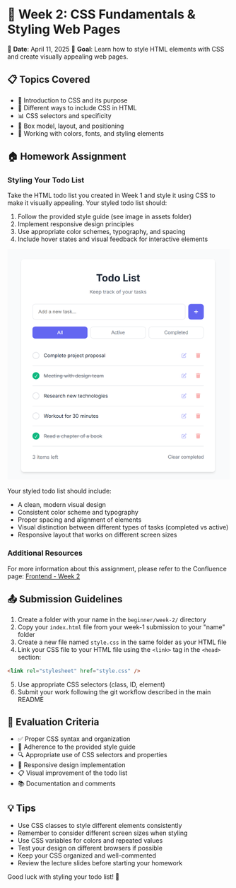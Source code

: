 # 📝 Week 2: CSS Fundamentals & Styling Web Pages

📅 **Date**: April 11, 2025
🎯 **Goal**: Learn how to style HTML elements with CSS and create visually appealing web pages.

## 📋 Topics Covered

- 🎨 Introduction to CSS and its purpose
- 🔗 Different ways to include CSS in HTML
- 📊 CSS selectors and specificity
- 📏 Box model, layout, and positioning
- 🌈 Working with colors, fonts, and styling elements

## 🏠 Homework Assignment

### Styling Your Todo List

Take the HTML todo list you created in Week 1 and style it using CSS to make it visually appealing. Your styled todo list should:

1. Follow the provided style guide (see image in assets folder)
2. Implement responsive design principles
3. Use appropriate color schemes, typography, and spacing
4. Include hover states and visual feedback for interactive elements

![Todo List Style Guide](../../assets/images/style-guide.png)

Your styled todo list should include:

- A clean, modern visual design
- Consistent color scheme and typography
- Proper spacing and alignment of elements
- Visual distinction between different types of tasks (completed vs active)
- Responsive layout that works on different screen sizes

### Additional Resources

For more information about this assignment, please refer to the Confluence page:
[Frontend - Week 2](https://tkukampfportal.atlassian.net/wiki/spaces/TK/pages/12812293/Week+2+-+Beginner+-+Frontend+Documentation)

## 📤 Submission Guidelines

1. Create a folder with your name in the `beginner/week-2/` directory
2. Copy your `index.html` file from your week-1 submission to your "name" folder
3. Create a new file named `style.css` in the same folder as your HTML file
4. Link your CSS file to your HTML file using the `<link>` tag in the `<head>` section:

```html
<link rel="stylesheet" href="style.css" />
```

5. Use appropriate CSS selectors (class, ID, element)
6. Submit your work following the git workflow described in the main README

## 🌟 Evaluation Criteria

- ✅ Proper CSS syntax and organization
- 🎯 Adherence to the provided style guide
- 🔍 Appropriate use of CSS selectors and properties
- 📐 Responsive design implementation
- 📋 Visual improvement of the todo list
- 📚 Documentation and comments

## 💡 Tips

- Use CSS classes to style different elements consistently
- Remember to consider different screen sizes when styling
- Use CSS variables for colors and repeated values
- Test your design on different browsers if possible
- Keep your CSS organized and well-commented
- Review the lecture slides before starting your homework

Good luck with styling your todo list! 💅
